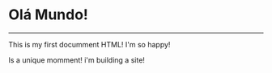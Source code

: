 <!DOCTYPE html>
<html lang="pt-br">
<head>
<meta charset="UTF-8">
<meta name="viewport" content="widht=device-widht, initial-scale=1.0">
<title> Meu Primeiro exercício</title>
</head>
<body>
<h1> Olá Mundo! </h1> 
<hr>
<p> This is my first documment HTML! I'm so happy! <p>
<p> Is a unique momment! i'm building a site! </p>
</body>
</html>
